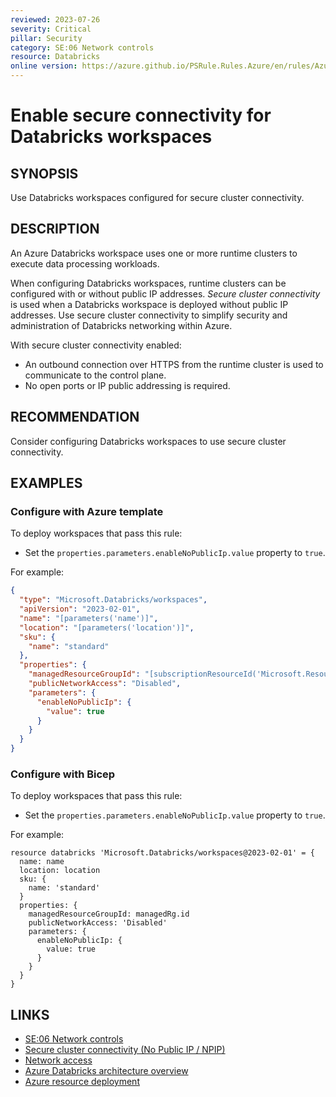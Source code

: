 ```yaml
---
reviewed: 2023-07-26
severity: Critical
pillar: Security
category: SE:06 Network controls
resource: Databricks
online version: https://azure.github.io/PSRule.Rules.Azure/en/rules/Azure.Databricks.SecureConnectivity/
---
```


# Enable secure connectivity for Databricks workspaces

## SYNOPSIS

Use Databricks workspaces configured for secure cluster connectivity.

## DESCRIPTION

An Azure Databricks workspace uses one or more runtime clusters to execute data processing workloads.

When configuring Databricks workspaces, runtime clusters can be configured with or without public IP addresses.
_Secure cluster connectivity_ is used when a Databricks workspace is deployed without public IP addresses.
Use secure cluster connectivity to simplify security and administration of Databricks networking within Azure.

With secure cluster connectivity enabled:

- An outbound connection over HTTPS from the runtime cluster is used to communicate to the control plane.
- No open ports or IP public addressing is required.

## RECOMMENDATION

Consider configuring Databricks workspaces to use secure cluster connectivity.

## EXAMPLES

### Configure with Azure template

To deploy workspaces that pass this rule:

- Set the `properties.parameters.enableNoPublicIp.value` property to `true`.

For example:

```json
{
  "type": "Microsoft.Databricks/workspaces",
  "apiVersion": "2023-02-01",
  "name": "[parameters('name')]",
  "location": "[parameters('location')]",
  "sku": {
    "name": "standard"
  },
  "properties": {
    "managedResourceGroupId": "[subscriptionResourceId('Microsoft.Resources/resourceGroups', 'example-mg')]",
    "publicNetworkAccess": "Disabled",
    "parameters": {
      "enableNoPublicIp": {
        "value": true
      }
    }
  }
}
```

### Configure with Bicep

To deploy workspaces that pass this rule:

- Set the `properties.parameters.enableNoPublicIp.value` property to `true`.

For example:

```bicep
resource databricks 'Microsoft.Databricks/workspaces@2023-02-01' = {
  name: name
  location: location
  sku: {
    name: 'standard'
  }
  properties: {
    managedResourceGroupId: managedRg.id
    publicNetworkAccess: 'Disabled'
    parameters: {
      enableNoPublicIp: {
        value: true
      }
    }
  }
}
```

## LINKS

- [SE:06 Network controls](https://learn.microsoft.com/azure/well-architected/security/networking)  
- [Secure cluster connectivity (No Public IP / NPIP)](https://learn.microsoft.com/azure/databricks/security/network/secure-cluster-connectivity)
- [Network access](https://learn.microsoft.com/azure/databricks/security/network/)
- [Azure Databricks architecture overview](https://learn.microsoft.com/azure/databricks/getting-started/overview)
- [Azure resource deployment](https://learn.microsoft.com/azure/templates/microsoft.databricks/workspaces)
